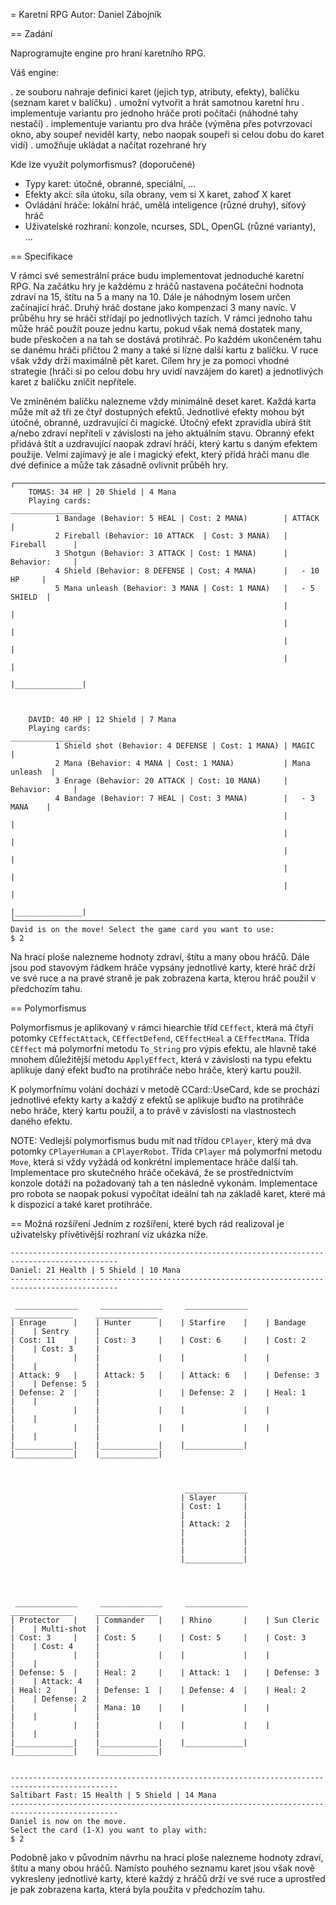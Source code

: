 = Karetní RPG
Autor: Daniel Zábojník

== Zadání

Naprogramujte engine pro hraní karetního RPG.

Váš engine:

. ze souboru nahraje definici karet (jejich typ, atributy, efekty), balíčku (seznam karet v balíčku)
. umožní vytvořit a hrát samotnou karetní hru
. implementuje variantu pro jednoho hráče proti počítači (náhodné tahy nestačí)
. implementuje variantu pro dva hráče (výměna přes potvrzovací okno, aby soupeř neviděl karty, nebo naopak soupeři si celou dobu do karet vidí)
. umožňuje ukládat a načítat rozehrané hry

Kde lze využít polymorfismus? (doporučené)

- Typy karet: útočné, obranné, speciální, ...
- Efekty akcí: síla útoku, síla obrany, vem si X karet, zahoď X karet
- Ovládání hráče: lokální hráč, umělá inteligence (různé druhy), síťový hráč
- Uživatelské rozhraní: konzole, ncurses, SDL, OpenGL (různé varianty), ...

== Specifikace

V rámci své semestrální práce budu implementovat jednoduché karetní RPG. Na začátku hry je každému z hráčů nastavena počáteční hodnota zdraví na 15, štítu na 5 a many na 10. Dále je náhodným losem určen začínající hráč. Druhý hráč dostane jako kompenzaci 3 many navíc. V průběhu hry se hráči střídají po jednotlivých tazích. V rámci jednoho tahu může hráč použít pouze jednu kartu, pokud však nemá dostatek many, bude přeskočen a na tah se dostává protihráč. Po každém ukončeném tahu se danému hráči přičtou 2 many a také si lízne další kartu z balíčku. V ruce však vždy drží maximálně pět karet. Cílem hry je za pomoci vhodné strategie (hráči si po celou dobu hry uvidí navzájem do karet) a jednotlivých karet z balíčku zničit nepřítele.

Ve zmíněném balíčku nalezneme vždy minimálně deset karet. Každá karta může mít až tři ze čtyř dostupných efektů. Jednotlivé efekty mohou být útočné, obranné, uzdravující či magické. Útočný efekt zpravidla ubírá štít a/nebo zdraví nepříteli v závislosti na jeho aktuálním stavu. Obranný efekt přidává štít a uzdravující naopak zdraví hráči, který kartu s daným efektem použije. Velmi zajímavý je ale i magický efekt, který přidá hráči manu dle dvé definice a může tak zásadně ovlivnit průběh hry.

```
┌────────────────────────────────────────────────────────────────────────────────┐
    TOMAS: 34 HP | 20 Shield | 4 Mana
    Playing cards:                                            ________________
          1 Bandage (Behavior: 5 HEAL | Cost: 2 MANA)        | ATTACK        |
          2 Fireball (Behavior: 10 ATTACK  | Cost: 3 MANA)   | Fireball      |
          3 Shotgun (Behavior: 3 ATTACK | Cost: 1 MANA)      | Behavior:     |
          4 Shield (Behavior: 8 DEFENSE | Cost: 4 MANA)      |   - 10 HP     |
          5 Mana unleash (Behavior: 3 MANA | Cost: 1 MANA)   |   - 5 SHIELD  |
                                                             |               |
                                                             |               |
                                                             |               |
                                                             |               |
                                                             |_______________|



    DAVID: 40 HP | 12 Shield | 7 Mana
    Playing cards:                                            ________________
          1 Shield shot (Behavior: 4 DEFENSE | Cost: 1 MANA) | MAGIC         |
          2 Mana (Behavior: 4 MANA | Cost: 1 MANA)           | Mana unleash  |
          3 Enrage (Behavior: 20 ATTACK | Cost: 10 MANA)     | Behavior:     |
          4 Bandage (Behavior: 7 HEAL | Cost: 3 MANA)        |   - 3 MANA    |
                                                             |               |
                                                             |               |
                                                             |               |
                                                             |               |
                                                             |               |
                                                             |_______________|
└────────────────────────────────────────────────────────────────────────────────┘
David is on the move! Select the game card you want to use:
$ 2
```
Na hrací ploše nalezneme hodnoty zdraví, štítu a many obou hráčů. Dále jsou pod stavovým řádkem hráče vypsány jednotlivé karty, které hráč drží ve své ruce a na pravé straně je pak zobrazena karta, kterou hráč použil v předchozím tahu.

== Polymorfismus

Polymorfismus je aplikovaný v rámci hiearchie tříd `CEffect`, která má čtyři potomky `CEffectAttack`, `CEffectDefend`, `CEffectHeal` a `CEffectMana`. Třída `CEffect` má polymorfní metodu `To_String` pro výpis efektu, ale hlavně také mnohem důležitější metodu `ApplyEffect`, která v závislosti na typu efektu aplikuje daný efekt buďto na protihráče nebo hráče, který kartu použil.

K polymorfnímu volání dochází v metodě CCard::UseCard, kde se prochází jednotlivé efekty karty a každý z efektů se aplikuje buďto na protihráče nebo hráče, který kartu použil, a to právě v závislosti na vlastnostech daného efektu.

NOTE: Vedlejší polymorfismus budu mít nad třídou `CPlayer`, který má dva potomky `CPlayerHuman` a `CPlayerRobot`. Třída `CPlayer` má polymorfní metodu `Move`, která si vždy vyžádá od konkrétní implementace hráče další tah. Implementace pro skutečného hráče očekává, že se prostřednictvím konzole dotáži na požadovaný tah a ten následně vykonám. Implementace pro robota se naopak pokusí vypočítat ideální tah na základě karet, které má k dispozici a také karet protihráče.

== Možná rozšíření
Jedním z rozšíření, které bych rád realizoval je uživatelsky přívětivější rozhraní viz ukázka níže.

```
----------------------------------------------------------------------------------------------
Daniel: 21 Health | 5 Shield | 10 Mana
----------------------------------------------------------------------------------------------

 ______________     ______________     ______________     ______________     ______________
| Enrage      |    | Hunter      |    | Starfire    |    | Bandage     |    | Sentry      |
| Cost: 11    |    | Cost: 3     |    | Cost: 6     |    | Cost: 2     |    | Cost: 3     |
|             |    |             |    |             |    |             |    |             |
| Attack: 9   |    | Attack: 5   |    | Attack: 6   |    | Defense: 3  |    | Defense: 5  |
| Defense: 2  |    |             |    | Defense: 2  |    | Heal: 1     |    |             |
|             |    |             |    |             |    |             |    |             |
|             |    |             |    |             |    |             |    |             |
|_____________|    |_____________|    |_____________|    |_____________|    |_____________|



                                       ______________
                                      | Slayer      |
                                      | Cost: 1     |
                                      |             |
                                      | Attack: 2   |
                                      |             |
                                      |             |
                                      |             |
                                      |_____________|




 ______________     ______________     ______________     ______________     ______________
| Protector   |    | Commander   |    | Rhino       |    | Sun Cleric  |    | Multi-shot  |
| Cost: 3     |    | Cost: 5     |    | Cost: 5     |    | Cost: 3     |    | Cost: 4     |
|             |    |             |    |             |    |             |    |             |
| Defense: 5  |    | Heal: 2     |    | Attack: 1   |    | Defense: 3  |    | Attack: 4   |
| Heal: 2     |    | Defense: 1  |    | Defense: 4  |    | Heal: 2     |    | Defense: 2  |
|             |    | Mana: 10    |    |             |    |             |    |             |
|             |    |             |    |             |    |             |    |             |
|_____________|    |_____________|    |_____________|    |_____________|    |_____________|


----------------------------------------------------------------------------------------------
Saltibart Fast: 15 Health | 5 Shield | 14 Mana
----------------------------------------------------------------------------------------------
Daniel is now on the move.
Select the card (1-X) you want to play with:
$ 2
```
Podobně jako v původním návrhu na hrací ploše nalezneme hodnoty zdraví, štítu a many obou hráčů. Namísto pouhého seznamu karet jsou však nově vykresleny jednotlivé karty, které každý z hráčů drží ve své ruce a uprostřed je pak zobrazena karta, která byla použita v předchozím tahu.
